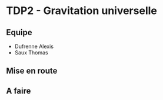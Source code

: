 # TDP2 - Gravitation universelle

## Equipe
- Dufrenne Alexis
- Saux Thomas

## Mise en route

## A faire
